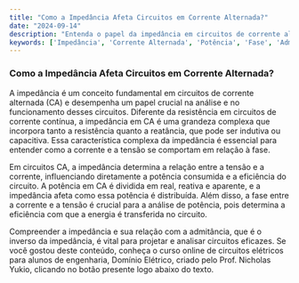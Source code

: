 ```yaml
---
title: "Como a Impedância Afeta Circuitos em Corrente Alternada?"
date: "2024-09-14"
description: "Entenda o papel da impedância em circuitos de corrente alternada e sua relação com a potência e a fase."
keywords: ['Impedância', 'Corrente Alternada', 'Potência', 'Fase', 'Admitância']
---
```


### Como a Impedância Afeta Circuitos em Corrente Alternada?

A impedância é um conceito fundamental em circuitos de corrente alternada (CA) e desempenha um papel crucial na análise e no funcionamento desses circuitos. Diferente da resistência em circuitos de corrente contínua, a impedância em CA é uma grandeza complexa que incorpora tanto a resistência quanto a reatância, que pode ser indutiva ou capacitiva. Essa característica complexa da impedância é essencial para entender como a corrente e a tensão se comportam em relação à fase.

Em circuitos CA, a impedância determina a relação entre a tensão e a corrente, influenciando diretamente a potência consumida e a eficiência do circuito. A potência em CA é dividida em real, reativa e aparente, e a impedância afeta como essa potência é distribuída. Além disso, a fase entre a corrente e a tensão é crucial para a análise de potência, pois determina a eficiência com que a energia é transferida no circuito.

Compreender a impedância e sua relação com a admitância, que é o inverso da impedância, é vital para projetar e analisar circuitos eficazes. Se você gostou deste conteúdo, conheça o curso online de circuitos elétricos para alunos de engenharia, Domínio Elétrico, criado pelo Prof. Nicholas Yukio, clicando no botão presente logo abaixo do texto.